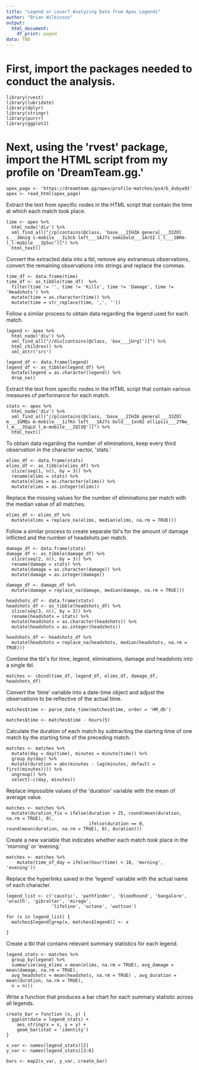 ```yaml
---
title: "Legend or Loser? Analyzing Data from Apex Legends"
author: "Brian Wilkinson"
output:
  html_document:
    df_print: paged
data: TBD
---
```



# First, import the packages needed to conduct the analysis.

```{r}
library(rvest)
library(lubridate)
library(dplyr)
library(stringr)
library(purrr)
library(ggplot2)
```


# Next, using the 'rvest' package, import the HTML script from my profile on 'DreamTeam.gg.' 

```{r}
apex_page <- 'https://dreamteam.gg/apex/profile-matches/ps4/b_dubya91'
apex <- read_html(apex_page)
```


Extract the text from specific nodes in the HTML script that contain the time at which each match took place.  

```{r}
time <- apex %>%
  html_node('div') %>%
  xml_find_all("//p[contains(@class, 'base___2IHZA general___33ZOl s___3mnzq s-mobile___3i3cb left___1AJ7s semibold___1ArSI l_l___1BRm- l_l-mobile___3p5vc')]") %>%
  html_text()
```


Convert the extracted data into a tbl, remove any extraneous observations, convert the remaining observations into strings and replace the commas.

```{r}
time_df <- data.frame(time)
time_df <- as_tibble(time_df)  %>%
  filter(time != '', time != 'Kills', time != 'Damage', time != 'Headshots') %>%
  mutate(time = as.character(time)) %>%
  mutate(time = str_replace(time, ',', ''))
```


Follow a similar process to obtain data regarding the legend used for each match.

```{r}
legend <- apex %>%
  html_node('div') %>%
  xml_find_all("//div[contains(@class, 'box___jUrgl')]") %>%
  html_children() %>%
  xml_attr('src')

legend_df <- data.frame(legend)
legend_df <- as_tibble(legend_df) %>%
  mutate(legend = as.character(legend)) %>%
  drop_na()
```


Extract the text from specific nodes in the HTML script that contain various measures of performance for each match.

```{r}
stats <- apex %>%
  html_node('div') %>%
  xml_find_all("//p[contains(@class, 'base___2IHZA general___33ZOl m___1GMQu m-mobile___1ifKn left___1AJ7s bold___1xn02 ellipsis___2YNw_ l_m___3SqLU l_m-mobile___2QlVQ')]") %>%
  html_text()
```


To obtain data regarding the number of eliminations, keep every third observation in the character vector, 'stats.'

```{r}
elims_df <- data.frame(stats)
elims_df <- as_tibble(elims_df) %>%
  slice(seq(1, n(), by = 3)) %>%
  rename(elims = stats) %>%
  mutate(elims = as.character(elims)) %>%
  mutate(elims = as.integer(elims))
```


Replace the missing values for the number of eliminations per match with the median value of all matches.

```{r}
elims_df <- elims_df %>%
  mutate(elims = replace_na(elims, median(elims, na.rm = TRUE)))
```


Follow a similar process to create separate tbl's for the amount of damage inflicted and the number of headshots per match.

```{r}
damage_df <- data.frame(stats)
damage_df <- as_tibble(damage_df) %>%
  slice(seq(2, n(), by = 3)) %>%
  rename(damage = stats) %>%
  mutate(damage = as.character(damage)) %>%
  mutate(damage = as.integer(damage))

damage_df <- damage_df %>%
  mutate(damage = replace_na(damage, median(damage, na.rm = TRUE)))

headshots_df <- data.frame(stats)
headshots_df <- as_tibble(headshots_df) %>%
  slice(seq(3, n(), by = 3)) %>%
  rename(headshots = stats) %>%
  mutate(headshots = as.character(headshots)) %>%
  mutate(headshots = as.integer(headshots))

headshots_df <- headshots_df %>%
  mutate(headshots = replace_na(headshots, median(headshots, na.rm = TRUE)))
```


Combine the tbl's for time, legend, eliminations, damage and headshots into a single tbl.

```{r}
matches <- cbind(time_df, legend_df, elims_df, damage_df, headshots_df)
```


Convert the 'time' variable into a date-time object and adjust the observations to be reflective of the actual time.

```{r}
matches$time <- parse_date_time(matches$time, order = 'HM_db')

matches$time <- matches$time - hours(5)
```


Calculate the duration of each match by subtracting the starting time of one match by the starting time of the preceding match.

```{r}
matches <- matches %>%
  mutate(day = day(time), minutes = minute(time)) %>%
  group_by(day) %>%
  mutate(duration = abs(minutes - lag(minutes, default = first(minutes)))) %>%
  ungroup() %>%
  select(-c(day, minutes))
```


Replace impossible values of the 'duration' variable with the mean of average value.

```{r}
matches <- matches %>%
  mutate(duration_fix = ifelse(duration > 25, round(mean(duration, na.rm = TRUE), 0),
                               ifelse(duration == 0, round(mean(duration, na.rm = TRUE), 0), duration)))

```


Create a new variable that indicates whether each match took place in the 'morning' or 'evening.'

```{r}
matches <- matches %>%
    mutate(time_of_day = ifelse(hour(time) < 18, 'morning', 'evening'))
```


Replace the hyperlinks saved in the 'legend' variable with the actual name of each character.

```{r}
legend_list <- c('caustic', 'pathfinder', 'bloodhound', 'bangalore', 'wraith', 'gibraltar', 'mirage',
                 'lifeline', 'octane', 'wattson')

for (x in legend_list) {
  matches$legend[grep(x, matches$legend)] <- x
  
}
```


Create a tbl that contains relevant summary statistics for each legend.

```{r}
legend_stats <- matches %>%
  group_by(legend) %>%
  summarize(avg_elims = mean(elims, na.rm = TRUE), avg_damage = mean(damage, na.rm = TRUE),
  avg_headshots = mean(headshots, na.rm = TRUE) , avg_duration = mean(duration, na.rm = TRUE),
  n = n())
```


Write a function that produces a bar chart for each summary statistic across all legends.

```{r}
create_bar = function (x, y) {
  ggplot(data = legend_stats) +
    aes_string(x = x, y = y) +
    geom_bar(stat = 'identity')
}

x_var <- names(legend_stats)[2]
y_var <- names(legend_stats)[3:6]

bars <- map2(x_var, y_var, create_bar)
```

